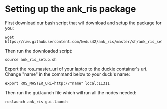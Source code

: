 # Setting up the ank_ris package
First download our bash script that will download and setup the package for you:

```
wget https://raw.githubusercontent.com/kedus42/ank_ris/master/sh/ank_ris_setup.sh
```

Then run the downloaded script:
```
source ank_ris_setup.sh
```

Export the ros_master_uri of your laptop to the duckie container's uri. Change "name" in the command below to your duck's name:
```
export ROS_MASTER_URI=http://"name".local:11311
```

Then run the gui.launch file which will run all the nodes needed:
```
roslaunch ank_ris gui.launch
```
